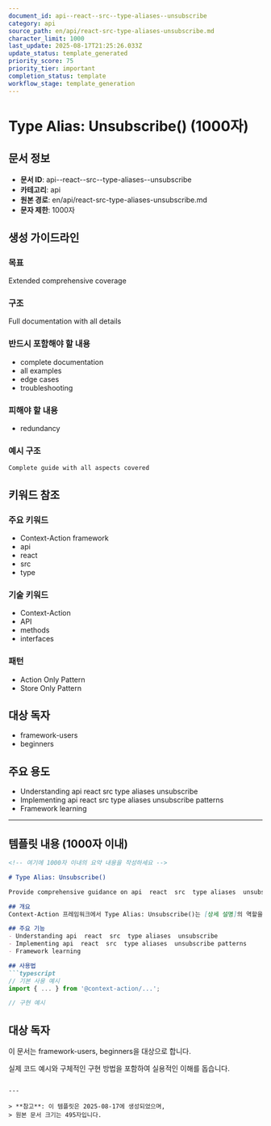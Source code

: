 ```yaml
---
document_id: api--react--src--type-aliases--unsubscribe
category: api
source_path: en/api/react-src-type-aliases-unsubscribe.md
character_limit: 1000
last_update: 2025-08-17T21:25:26.033Z
update_status: template_generated
priority_score: 75
priority_tier: important
completion_status: template
workflow_stage: template_generation
---
```


# Type Alias: Unsubscribe() (1000자)

## 문서 정보
- **문서 ID**: api--react--src--type-aliases--unsubscribe
- **카테고리**: api
- **원본 경로**: en/api/react-src-type-aliases-unsubscribe.md
- **문자 제한**: 1000자

## 생성 가이드라인

### 목표
Extended comprehensive coverage

### 구조
Full documentation with all details

### 반드시 포함해야 할 내용
- complete documentation
- all examples
- edge cases
- troubleshooting

### 피해야 할 내용  
- redundancy

### 예시 구조
```
Complete guide with all aspects covered
```

## 키워드 참조

### 주요 키워드
- Context-Action framework
- api
- react
- src
- type

### 기술 키워드
- Context-Action
- API
- methods
- interfaces

### 패턴
- Action Only Pattern
- Store Only Pattern

## 대상 독자
- framework-users
- beginners

## 주요 용도
- Understanding api  react  src  type aliases  unsubscribe
- Implementing api  react  src  type aliases  unsubscribe patterns
- Framework learning

---

## 템플릿 내용 (1000자 이내)

```markdown
<!-- 여기에 1000자 이내의 요약 내용을 작성하세요 -->

# Type Alias: Unsubscribe()

Provide comprehensive guidance on api  react  src  type aliases  unsubscribe

## 개요
Context-Action 프레임워크에서 Type Alias: Unsubscribe()는 [상세 설명]의 역할을 담당합니다.

## 주요 기능
- Understanding api  react  src  type aliases  unsubscribe
- Implementing api  react  src  type aliases  unsubscribe patterns
- Framework learning

## 사용법
```typescript
// 기본 사용 예시
import { ... } from '@context-action/...';

// 구현 예시
```

## 대상 독자
이 문서는 framework-users, beginners을 대상으로 합니다.

실제 코드 예시와 구체적인 구현 방법을 포함하여 실용적인 이해를 돕습니다.
```

---

> **참고**: 이 템플릿은 2025-08-17에 생성되었으며, 
> 원본 문서 크기는 495자입니다.
